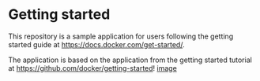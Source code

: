 # Getting started

This repository is a sample application for users following the getting started guide at https://docs.docker.com/get-started/.

The application is based on the application from the getting started tutorial at https://github.com/docker/getting-started!
[image](https://github.com/molly-100/VmCloud/assets/125601191/55c4a077-916b-49e8-884a-034190215c8d)
